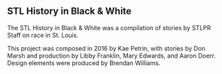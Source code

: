 ## STL History in Black & White

The STL History in Black & White was a compilation of stories by STLPR Staff on race in St. Louis.

This project was composed in 2016 by Kae Petrin, with stories by Don Marsh and production by Libby Franklin, Mary Edwards, and Aaron Doerr. Design elements were produced by Brendan Williams.